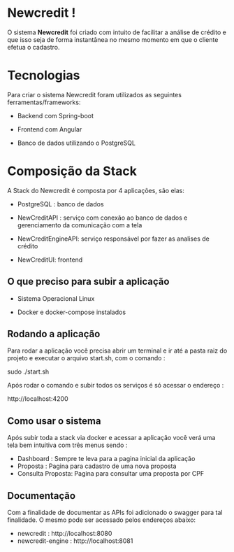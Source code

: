 
# Newcredit !

  

O sistema **Newcredit** foi criado com intuito de facilitar a análise de crédito e que isso seja de forma instantânea no mesmo momento em que o cliente efetua o cadastro.

  

# Tecnologias

  

Para criar o sistema Newcredit foram utilizados as seguintes ferramentas/frameworks:

  

- Backend com Spring-boot

- Frontend com Angular

- Banco de dados utilizando o PostgreSQL

  

# Composição da Stack

  

A Stack do Newcredit é composta por 4 aplicações, são elas:

  

- PostgreSQL : banco de dados

- NewCreditAPI : serviço com conexão ao banco de dados e gerenciamento da comunicação com a tela

- NewCreditEngineAPI: serviço responsável por fazer as analises de crédito

- NewCreditUI: frontend

  

## O que preciso para subir a aplicação

  

- Sistema Operacional Linux

- Docker e docker-compose instalados

  

## Rodando a aplicação

  

Para rodar a aplicação você precisa abrir um terminal e ir até a pasta raiz do projeto e executar o arquivo start.sh, com o comando :

  

sudo ./start.sh

  

Após rodar o comando e subir todos os serviços é só acessar o endereço :

http://localhost:4200

## Como usar o sistema
Após subir toda a stack via docker e acessar a aplicação você verá uma tela bem intuitiva com três menus sendo :
- Dashboard : Sempre te leva para a pagina inicial da aplicação
- Proposta : Pagina para cadastro de uma nova proposta
- Consulta Proposta: Pagina para consultar uma proposta por CPF

## Documentação
Com a finalidade de documentar as APIs foi adicionado o swagger para tal finalidade. O mesmo pode ser acessado pelos endereços abaixo:

- newcredit : http://localhost:8080
- newcredit-engine : http://localhost:8081
